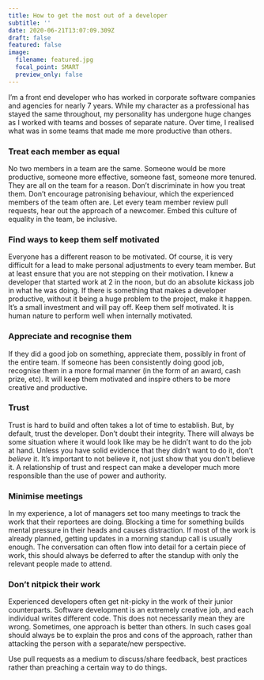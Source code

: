 ```yaml
---
title: How to get the most out of a developer
subtitle: ''
date: 2020-06-21T13:07:09.309Z
draft: false
featured: false
image:
  filename: featured.jpg
  focal_point: SMART
  preview_only: false
---
```


I’m a front end developer who has worked in corporate software companies and agencies for nearly 7 years. While my character as a professional has stayed the same throughout, my personality has undergone huge changes as I worked with teams and bosses of separate nature. Over time, I realised what was in some teams that made me more productive than others.

### Treat each member as equal

No two members in a team are the same. Someone would be more productive, someone more effective, someone fast, someone more tenured. They are all on the team for a reason. Don’t discriminate in how you treat them. Don’t encourage patronising behaviour, which the experienced members of the team often are. Let every team member review pull requests, hear out the approach of a newcomer. Embed this culture of equality in the team, be inclusive.

### Find ways to keep them self motivated

Everyone has a different reason to be motivated. Of course, it is very difficult for a lead to make personal adjustments to every team member. But at least ensure that you are not stepping on their motivation. I knew a developer that started work at 2 in the noon, but do an absolute kickass job in what he was doing. If there is something that makes a developer productive, without it being a huge problem to the project, make it happen. It’s a small investment and will pay off. Keep them self motivated. It is human nature to perform well when internally motivated.

### Appreciate and recognise them

If they did a good job on something, appreciate them, possibly in front of the entire team. If someone has been consistently doing good job, recognise them in a more formal manner (in the form of an award, cash prize, etc). It will keep them motivated and inspire others to be more creative and productive.

### Trust

Trust is hard to build and often takes a lot of time to establish. But, by default, trust the developer. Don’t doubt their integrity. There will always be some situation where it would look like may be he didn’t want to do the job at hand. Unless you have solid evidence that they didn’t want to do it, don’t *believe* it. It’s important to not believe it, not just show that you don’t believe it. A relationship of trust and respect can make a developer much more responsible than the use of power and authority.

### Minimise meetings

In my experience, a lot of managers set too many meetings to track the work that their reportees are doing. Blocking a time for something builds mental pressure in their heads and causes distraction. If most of the work is already planned, getting updates in a morning standup call is usually enough. The conversation can often flow into detail for a certain piece of work, this should always be deferred to after the standup with only the relevant people made to attend.

### Don’t nitpick their work

Experienced developers often get nit-picky in the work of their junior counterparts. Software development is an extremely creative job, and each individual writes different code. This does not necessarily mean they are wrong. Sometimes, one approach is better than others. In such cases goal should always be to explain the pros and cons of the approach, rather than attacking the person with a separate/new perspective.

Use pull requests as a medium to discuss/share feedback, best practices rather than preaching a certain way to do things.
